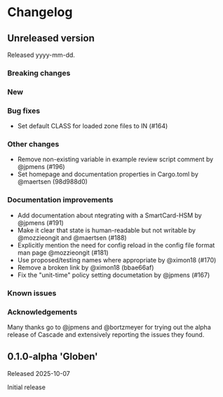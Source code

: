 # Changelog

## Unreleased version

Released yyyy-mm-dd.

### Breaking changes


### New


### Bug fixes

- Set default CLASS for loaded zone files to IN (#164)


### Other changes

- Remove non-existing variable in example review script comment by @jpmens
  (#196)
- Set homepage and documentation properties in Cargo.toml by @maertsen
  (98d988d0)


### Documentation improvements

- Add documentation about ntegrating with a SmartCard-HSM by @jpmens (#191)
- Make it clear that state is human-readable but not writable by @mozzieongit
  and @maertsen (#188)
- Explicitly mention the need for config reload in the config file format man
  page @mozzieongit (#181)
- Use proposed/testing names where appropriate by @ximon18 (#170)
- Remove a broken link by @ximon18 (bbae66af)
- Fix the "unit-time" policy setting documetation by @jpmens (#167)


### Known issues


### Acknowledgements

Many thanks go to @jpmens and @bortzmeyer for trying out the alpha release of
Cascade and extensively reporting the issues they found.


## 0.1.0-alpha 'Globen'

Released 2025-10-07

Initial release
